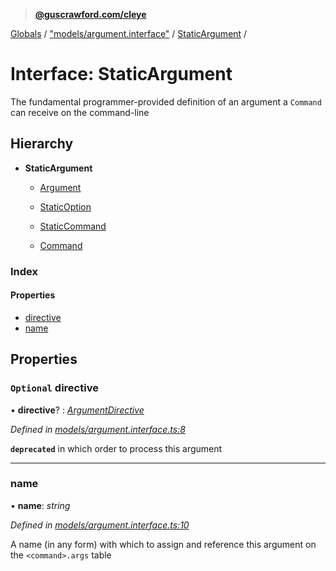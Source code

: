 > **[@guscrawford.com/cleye](../README.md)**

[Globals](../globals.md) / ["models/argument.interface"](../modules/_models_argument_interface_.md) / [StaticArgument](_models_argument_interface_.staticargument.md) /

# Interface: StaticArgument

The fundamental programmer-provided definition of an argument a `Command` can receive on the command-line

## Hierarchy

* **StaticArgument**

  * [Argument](_models_argument_interface_.argument.md)

  * [StaticOption](_models_option_interface_.staticoption.md)

  * [StaticCommand](_models_command_interface_.staticcommand.md)

  * [Command](_models_command_interface_.command.md)

### Index

#### Properties

* [directive](_models_argument_interface_.staticargument.md#optional-directive)
* [name](_models_argument_interface_.staticargument.md#name)

## Properties

### `Optional` directive

• **directive**? : *[ArgumentDirective](../modules/_models_argument_interface_.md#argumentdirective)*

*Defined in [models/argument.interface.ts:8](https://github.com/guscrawford-com/cleye/blob/c919695/src/models/argument.interface.ts#L8)*

**`deprecated`** in which order to process this argument

___

###  name

• **name**: *string*

*Defined in [models/argument.interface.ts:10](https://github.com/guscrawford-com/cleye/blob/c919695/src/models/argument.interface.ts#L10)*

A name (in any form) with which to assign and reference this argument on the `<command>.args` table
